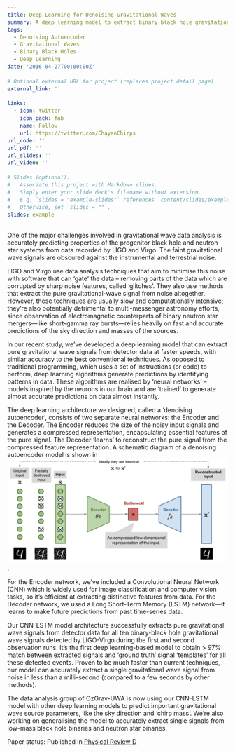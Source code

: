 ```yaml
---
title: Deep Learning for Denoising Gravitational Waves
summary: A deep learning model to extract binary black hole gravitational wave signals from LIGO noise.
tags:
  - Denoising Autoencoder 
  - Gravitational Waves
  - Binary Black Holes
  - Deep Learning
date: '2016-04-27T00:00:00Z'

# Optional external URL for project (replaces project detail page).
external_link: ''

links:
  - icon: twitter
    icon_pack: fab
    name: Follow
    url: https://twitter.com/ChayanChirps
url_code: ''
url_pdf: ''
url_slides: ''
url_video: ''

# Slides (optional).
#   Associate this project with Markdown slides.
#   Simply enter your slide deck's filename without extension.
#   E.g. `slides = "example-slides"` references `content/slides/example-slides.md`.
#   Otherwise, set `slides = ""`.
slides: example
---
```

One of the major challenges involved in gravitational wave data analysis is accurately predicting properties of the progenitor black hole and neutron star systems from data recorded by LIGO and Virgo. The faint gravitational wave signals are obscured against the instrumental and terrestrial noise.    
 
LIGO and Virgo use data analysis techniques that aim to minimise this noise with software that can ‘gate’ the data – removing parts of the data which are corrupted by sharp noise features, called ‘glitches’. They also use methods that extract the pure gravitational-wave signal from noise altogether. However, these techniques are usually slow and computationally intensive; they’re also potentially detrimental to multi-messenger astronomy efforts, since observation of electromagnetic counterparts of binary neutron star mergers—like short-gamma ray bursts—relies heavily on fast and accurate predictions of the sky direction and masses of the sources.
 
In our recent study, we’ve developed a deep learning model that can extract pure gravitational wave signals from detector data at faster speeds, with similar accuracy to the best conventional techniques. As opposed to traditional programming, which uses a set of instructions (or code) to perform, deep learning algorithms generate predictions by identifying patterns in data. These algorithms are realised by ‘neural networks’ – models inspired by the neurons in our brain and are ‘trained’ to generate almost accurate predictions on data almost instantly.     

The deep learning architecture we designed, called a ‘denoising autoencoder’, consists of two separate neural networks: the Encoder and the Decoder. The Encoder reduces the size of the noisy input signals and generates a compressed representation, encapsulating essential features of the pure signal. The Decoder ‘learns’ to reconstruct the pure signal from the compressed feature representation. A schematic diagram of a denoising autoencoder model is shown in ![Figure 1](https://github.com/chayanchatterjee/starter-hugo-academic/blob/main/chayan-image-research-brief_orig.png).
 
For the Encoder network, we’ve included a Convolutional Neural Network (CNN) which is widely used for image classification and computer vision tasks, so it’s efficient at extracting distinctive features from data. For the Decoder network, we used a Long Short-Term Memory (LSTM) network—it learns to make future predictions from past time-series data.
 
Our CNN-LSTM model architecture successfully extracts pure gravitational wave signals from detector data for all ten binary-black hole gravitational wave signals detected by LIGO-Virgo during the first and second observation runs. It’s the first deep learning-based model to obtain > 97% match between extracted signals and ‘ground truth’ signal ‘templates’ for all these detected events.  Proven to be much faster than current techniques, our model can accurately extract a single gravitational wave signal from noise in less than a milli-second (compared to a few seconds by other methods). 
 
The data analysis group of OzGrav-UWA is now using our CNN-LSTM model with other deep learning models to predict important gravitational wave source parameters, like the sky direction and ‘chirp mass’. We’re also working on generalising the model to accurately extract single signals from low-mass black hole binaries and neutron star binaries.    
 
Paper status: Published in [Physical Review D](https://journals.aps.org/prd/abstract/10.1103/PhysRevD.104.064046)

